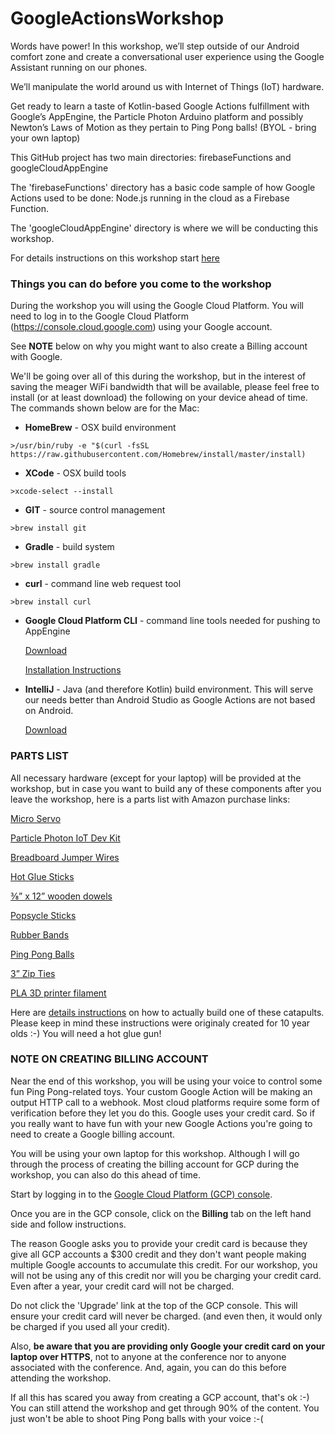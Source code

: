 # GoogleActionsWorkshop

Words have power! In this workshop, we’ll step outside of our Android comfort zone and create 
a conversational user experience using the Google Assistant running on our phones. 

We’ll manipulate the world around us with Internet of Things (IoT) hardware.  

Get ready to learn a taste of Kotlin-based Google Actions fulfillment with Google’s AppEngine, 
the Particle Photon Arduino platform and possibly Newton’s Laws of Motion as they pertain 
to Ping Pong balls! (BYOL - bring your own laptop)

This GitHub project has two main directories: firebaseFunctions and googleCloudAppEngine

The 'firebaseFunctions' directory has a basic code sample of how Google Actions used to be done: Node.js running in the
cloud as a Firebase Function.

The 'googleCloudAppEngine' directory is where we will be conducting this workshop.

For details instructions on this workshop start [here](https://docs.google.com/document/d/1uZ1BeA0qE42ctzZScs6CCyCK07HCGJ-ryMR8wqROkI0/edit?usp=sharing)

 
### Things you can do before you come to the workshop 

During the workshop you will using the Google Cloud Platform. You will need to log in to
the Google Cloud Platform (https://console.cloud.google.com) using your Google account.

See **NOTE** below on why you might want to also create a Billing account with Google.

We'll be going over all of this during the workshop, but in the interest of saving the meager WiFi 
bandwidth that will be available, please feel free to install (or at least download) the following on 
your device ahead of time. The commands shown below are for the Mac:


* __HomeBrew__ - OSX build environment

```>/usr/bin/ruby -e "$(curl -fsSL https://raw.githubusercontent.com/Homebrew/install/master/install)```

* __XCode__ - OSX build tools

```>xcode-select --install```

* __GIT__ - source control management

```>brew install git```

* __Gradle__ - build system

```>brew install gradle```

* __curl__ - command line web request tool

```>brew install curl```

* __Google Cloud Platform CLI__ - command line tools needed for pushing to AppEngine

     [Download](https://dl.google.com/dl/cloudsdk/channels/rapid/downloads/google-cloud-sdk-238.0.0-darwin-x86_64.tar.gz)
     
     [Installation Instructions](https://cloud.google.com/sdk/?hl=en_US&_ga=2.132115275.-514248634.1552053382&_gac=1.118830587.1552132197.Cj0KCQiA5Y3kBRDwARIsAEwloL5wCXwsyqONoluPWbThHNH8Vyo2w5ga_Y7ngqJpLhNajtnjTNNn8XIaAs16EALw_wcB)
     
* __IntelliJ__ - Java (and therefore Kotlin) build environment.  This will serve our needs better than 
Android Studio as Google Actions are not based on Android.

     [Download](https://www.jetbrains.com/idea/download/download-thanks.html?platform=mac)



### PARTS LIST

All necessary hardware (except for your laptop) will be provided at the workshop, but in case you want to 
build any of these components after you leave the workshop, here is a parts list with Amazon purchase links:


[Micro Servo](https://www.amazon.com/gp/product/B072V529YD/ref=ppx_yo_dt_b_asin_title_o04_s00?ie=UTF8&psc=1)

[Particle Photon IoT Dev Kit](https://store.particle.io/collections/photon)

[Breadboard Jumper Wires](https://www.amazon.com/Solderless-Flexible-Breadboard-Jumper-100pcs/dp/B005TZJ0AM/ref=sr_1_6?crid=2WX9X7QGL90SR&keywords=breadboard+jumper+wires&qid=1552495713&s=gateway&sprefix=breadboard+ju%2Caps%2C123&sr=8-6)

[Hot Glue Sticks](https://www.amazon.com/gp/product/B07FBDPWPV/ref=ox_sc_act_title_1?smid=ATVPDKIKX0DER&psc=1)

[⅜” x 12” wooden dowels](https://www.amazon.com/gp/product/B01BG8A8K6/ref=ppx_yo_dt_b_asin_title_o07_s01?ie=UTF8&psc=1)

[Popsycle Sticks](https://www.amazon.com/gp/product/B009EE38UM/ref=ppx_yo_dt_b_asin_title_o08_s00?ie=UTF8&psc=1)

[Rubber Bands](https://www.amazon.com/gp/product/B0787YYKLJ/ref=ppx_yo_dt_b_asin_title_o08_s01?ie=UTF8&psc=1)

[Ping Pong Balls](https://www.amazon.com/gp/product/B06XWNPM3H/ref=ppx_yo_dt_b_asin_title_o08_s01?ie=UTF8&psc=1)

[3” Zip Ties](https://www.amazon.com/400-Piece-Contractor-Multi-Purpose-Organizing/dp/B077TJ11JR/ref=lp_17347419011_1_3?srs=17347419011&ie=UTF8&qid=1552503529&sr=8-3&th=1)

[PLA 3D printer filament](https://www.amazon.com/gp/product/B07H9BFNS5/ref=ppx_yo_dt_b_asin_title_o09_s01?ie=UTF8&psc=1)

Here are [details instructions](https://slides.com/ndipatri/deck-15/fullscreen?token=nDQ96Z1a) on how to actually build one of these catapults. Please keep in
mind these instructions were originaly created for 10 year olds :-)  You will need a hot glue gun!



### NOTE ON CREATING BILLING ACCOUNT


Near the end of this workshop, you will be using your voice to control some fun Ping Pong-related
toys.  Your custom Google Action will be making an output HTTP call to a webhook.  Most cloud platforms
require some form of verification before they let you do this.  Google uses your credit card.  So if you 
really want to have fun with your new Google Actions you're going to need to create a Google billing account.

You will be using your own laptop for this workshop.  Although I will go through the process of
creating the billing account for GCP during the workshop, you can also do this ahead of time. 

Start by logging in to the [Google Cloud Platform (GCP) console](https://console.cloud.google.com).

Once you are in the GCP console, click on the **Billing** tab on the left hand side and 
follow instructions.

The reason Google asks you to provide your credit card is because they give all GCP accounts
a $300 credit and they don't want people making multiple Google accounts to accumulate this
credit.  For our workshop, you will not be using any of this credit nor will you be 
charging your credit card.  Even after a year, your credit card will not be charged. 

Do not click the 'Upgrade' link at the top of the GCP console.  This will ensure your credit
card will never be charged. (and even then, it would only be charged if you used all your credit).

Also, **be aware that you are providing only Google your credit card on your laptop over HTTPS**, 
not to anyone at the conference nor to anyone associated with the conference. And, again, you can 
do this before attending the workshop.

If all this has scared you away from creating a GCP account, that's ok :-) You can still attend
the workshop and get through 90% of the content.  You just won't be able to shoot Ping Pong balls
with your voice :-(


